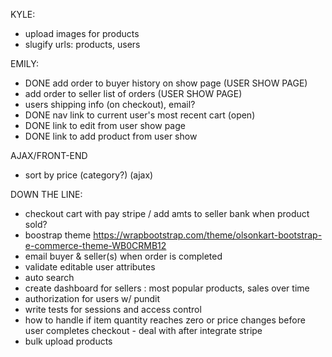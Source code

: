 KYLE:
- upload images for products
- slugify urls: products, users

EMILY:
- DONE add order to buyer history on show page   (USER SHOW PAGE)
- add order to seller list of orders        (USER SHOW PAGE)
- users shipping info (on checkout), email?
- DONE nav link to current user's most recent cart (open)
- DONE link to edit from user show page
- DONE link to add product from user show



AJAX/FRONT-END
- sort by price (category?) (ajax)

DOWN THE LINE:
- checkout cart with pay stripe / add amts to seller bank when product sold?
- boostrap theme https://wrapbootstrap.com/theme/olsonkart-bootstrap-e-commerce-theme-WB0CRMB12
- email buyer & seller(s) when order is completed
- validate editable user attributes
- auto search
- create dashboard for sellers : most popular products, sales over time
- authorization for users w/ pundit
- write tests for sessions and access control
- how to handle if item quantity reaches zero or price changes before user completes checkout - deal with after integrate stripe
- bulk upload products




